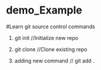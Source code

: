 # demo_Example
#Learn git source control commands

1. git init //Initialize new repo

2. git clone //Clone existing repo

3. adding new command // git add .

